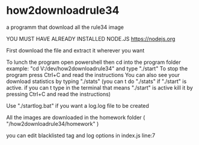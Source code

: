 # how2downloadrule34
a programm that download all the rule34 image

YOU MUST HAVE ALREADY INSTALLED NODE.JS
https://nodejs.org

First download the file and extract it wherever you want

To lunch the program open powershell then cd into the program folder example: "cd V:/dev/how2downloadrule34" and type "./start"
To stop the program press Ctrl+C and read the instructions
You can also see your download statistics by typing "./stats" (you can t do "./stats" if "./start" is active. if you can t type in the terminal that means "./start" is active kill it by pressing Ctrl+C and read the instructions)

Use "./startlog.bat" if you want a log.log file to be created

All the images are downloaded in the homework folder ( "/how2downloadrule34/homework" )

you can edit blacklisted tag and log options in index.js line:7